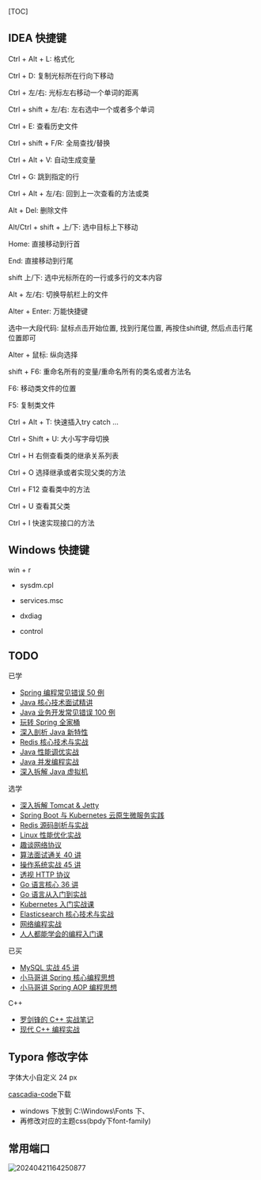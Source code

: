 [TOC]

## IDEA 快捷键

Ctrl + Alt + L: 格式化

Ctrl + D: 复制光标所在行向下移动

Ctrl + 左/右: 光标左右移动一个单词的距离

Ctrl + shift + 左/右: 左右选中一个或者多个单词

Ctrl + E: 查看历史文件

Ctrl + shift + F/R: 全局查找/替换

Ctrl + Alt + V: 自动生成变量

Ctrl + G: 跳到指定的行

Ctrl + Alt + 左/右: 回到上一次查看的方法或类

Alt + Del: 删除文件

Alt/Ctrl + shift + 上/下: 选中目标上下移动

Home: 直接移动到行首

End: 直接移动到行尾

shift 上/下: 选中光标所在的一行或多行的文本内容

Alt + 左/右: 切换导航栏上的文件

Alter + Enter: 万能快捷键

选中一大段代码: 鼠标点击开始位置, 找到行尾位置, 再按住shift键, 然后点击行尾位置即可

Alter + 鼠标: 纵向选择

shift + F6: 重命名所有的变量/重命名所有的类名或者方法名

F6: 移动类文件的位置

F5: 复制类文件

Ctrl + Alt + T: 快速插入try catch ...

Ctrl + Shift + U: 大小写字母切换

Ctrl  + H 右侧查看类的继承关系列表

Ctrl  + O 选择继承或者实现父类的方法

Ctrl  + F12 查看类中的方法

Ctrl  + U 查看其父类

Ctrl  + I 快速实现接口的方法

## Windows 快捷键

win + r 

- sysdm.cpl

- services.msc

- dxdiag

- control

## TODO

已学

- [Spring 编程常见错误 50 例](https://time.geekbang.org/column/intro/100077001?tab=catalog)
- [Java 核心技术面试精讲 ](https://time.geekbang.org/column/intro/100006701?tab=catalog)         
- [Java 业务开发常见错误 100 例](https://time.geekbang.org/column/intro/100047701?tab=catalog)
- [玩转 Spring 全家桶](https://time.geekbang.org/course/intro/100023501?tab=catalog)
- [深入剖析 Java 新特性](https://time.geekbang.org/column/intro/100097301?tab=catalog)
- [Redis 核心技术与实战](https://time.geekbang.org/column/intro/100056701?tab=catalog)
- [Java 性能调优实战](https://time.geekbang.org/column/intro/100028001?tab=catalog)
- [Java 并发编程实战](https://time.geekbang.org/column/intro/100023901?tab=catalog)
- [深入拆解 Java 虚拟机](https://time.geekbang.org/column/intro/100010301?tab=catalog)

选学

- [深入拆解 Tomcat & Jetty](https://time.geekbang.org/column/intro/100027701?tab=comment)
- [Spring Boot 与 Kubernetes 云原生微服务实践](https://time.geekbang.org/course/intro/100031401?tab=catalog)
- [Redis 源码剖析与实战](https://time.geekbang.org/column/intro/100084301?tab=catalog)
- [Linux 性能优化实战](https://time.geekbang.org/column/intro/100020901?tab=catalog)
- [趣谈网络协议](https://time.geekbang.org/column/intro/100007101?tab=catalog)
- [算法面试通关 40 讲](https://time.geekbang.org/course/intro/100019701?tab=catalog)
- [操作系统实战 45 讲](https://time.geekbang.org/column/intro/100078401?tab=catalog)
- [透视 HTTP 协议](https://time.geekbang.org/column/intro/100029001?tab=catalog)
- [Go 语言核心 36 讲](https://time.geekbang.org/column/intro/100013101?tab=catalog)
- [Go 语言从入门到实战](https://time.geekbang.org/course/intro/100024001?tab=catalog)
- [Kubernetes 入门实战课](https://time.geekbang.org/column/intro/100114501?tab=catalog)
- [Elasticsearch 核心技术与实战](https://time.geekbang.org/course/intro/100030501?tab=catalog)
- [网络编程实战](https://time.geekbang.org/column/intro/100032701?tab=catalog)
- [人人都能学会的编程入门课](https://time.geekbang.org/column/intro/100043901?tab=catalog)

已买

- [MySQL 实战 45 讲](https://time.geekbang.org/column/intro/100020801?tab=catalog)
- [小马哥讲 Spring 核心编程思想](https://time.geekbang.org/course/intro/100042601?tab=catalog)
- [小马哥讲 Spring AOP 编程思想](https://time.geekbang.org/course/intro/100066301?tab=catalog)

C++

- [罗剑锋的 C++ 实战笔记](https://time.geekbang.org/column/intro/100051801?tab=catalog)
- [现代 C++ 编程实战](https://time.geekbang.org/column/intro/100040501?tab=catalog)

## Typora 修改字体

字体大小自定义  24 px

[cascadia-code](https://github.com/microsoft/cascadia-code/releases)下载

- windows 下放到 C:\Windows\Fonts 下、
- 再修改对应的主题css(bpdy下font-family)

## 常用端口

![20240421164250877](https://cdn.qingweico.cn/i0/202404211704669.png)
